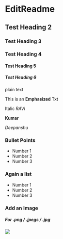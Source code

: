 # EditReadme

## Test Heading 2

### Test Heading 3

### Test Heading 4

#### Test Heading 5

##### Test Heading 6

plain text


This is an **Emphasized** Txt

Italic _RAVI_

 __Kumar__

*Deepanshu*

### Bullet Points

* Number 1
* Number 2
* Number 3

### Again a list 

- Number 1 
- Number 2
- Number 3

### Add an Image
##### For .png / .jpegs / .jpg

<img src="https://encrypted-tbn0.gstatic.com/images?q=tbn:ANd9GcT0RbqrTCs5fA20_rspHGQrAKcgw4J4Llhu0B9QVjJlqBgZEewV2Q">
